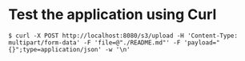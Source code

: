 # Test the application using Curl

```shell script
$ curl -X POST http://localhost:8080/s3/upload -H 'Content-Type: multipart/form-data' -F 'file=@"./README.md"' -F 'payload="{}";type=application/json' -w '\n'
```
